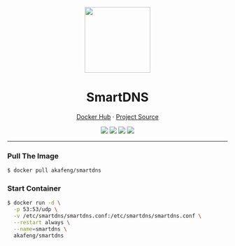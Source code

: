 <p align="center">
    <img src="https://raw.githubusercontent.com/pymumu/smartdns/master/doc/smartdns.png" width="150" />
</p>

<h1 align="center">SmartDNS</h1>

<p align="center">
    <a href="https://hub.docker.com/r/akafeng/smartdns">Docker Hub</a> ·
    <a href="https://github.com/pymumu/smartdns">Project Source</a>
</p>

<p align="center">
    <img src="https://img.shields.io/docker/v/akafeng/smartdns?sort=semver" />
    <img src="https://img.shields.io/docker/pulls/akafeng/smartdns" />
    <img src="https://img.shields.io/microbadger/layers/akafeng/smartdns" />
    <img src="https://img.shields.io/docker/image-size/akafeng/smartdns??sort=semver" />
</p>

---

### Pull The Image

```bash
$ docker pull akafeng/smartdns
```

### Start Container

```bash
$ docker run -d \
  -p 53:53/udp \
  -v /etc/smartdns/smartdns.conf:/etc/smartdns/smartdns.conf \
  --restart always \
  --name=smartdns \
  akafeng/smartdns
```

